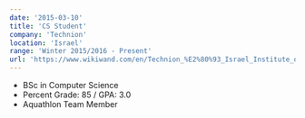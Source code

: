 ```yaml
---
date: '2015-03-10'
title: 'CS Student'
company: 'Technion'
location: 'Israel'
range: 'Winter 2015/2016 - Present'
url: 'https://www.wikiwand.com/en/Technion_%E2%80%93_Israel_Institute_of_Technology'
---
```


- BSc in Computer Science
- Percent Grade: 85 / GPA: 3.0
- Aquathlon Team Member
